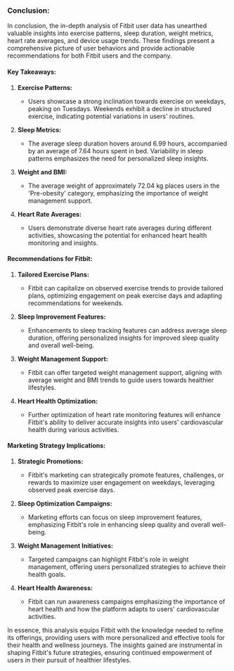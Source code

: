 ### Conclusion:

In conclusion, the in-depth analysis of Fitbit user data has unearthed valuable insights into exercise patterns, sleep duration, weight metrics, heart rate averages, and device usage trends. These findings present a comprehensive picture of user behaviors and provide actionable recommendations for both Fitbit users and the company.

#### Key Takeaways:

1. **Exercise Patterns:**
   - Users showcase a strong inclination towards exercise on weekdays, peaking on Tuesdays. Weekends exhibit a decline in structured exercise, indicating potential variations in users' routines.

2. **Sleep Metrics:**
   - The average sleep duration hovers around 6.99 hours, accompanied by an average of 7.64 hours spent in bed. Variability in sleep patterns emphasizes the need for personalized sleep insights.

3. **Weight and BMI:**
   - The average weight of approximately 72.04 kg places users in the 'Pre-obesity' category, emphasizing the importance of weight management support.

4. **Heart Rate Averages:**
   - Users demonstrate diverse heart rate averages during different activities, showcasing the potential for enhanced heart health monitoring and insights.

#### Recommendations for Fitbit:

1. **Tailored Exercise Plans:**
   - Fitbit can capitalize on observed exercise trends to provide tailored plans, optimizing engagement on peak exercise days and adapting recommendations for weekends.

2. **Sleep Improvement Features:**
   - Enhancements to sleep tracking features can address average sleep duration, offering personalized insights for improved sleep quality and overall well-being.

3. **Weight Management Support:**
   - Fitbit can offer targeted weight management support, aligning with average weight and BMI trends to guide users towards healthier lifestyles.

4. **Heart Health Optimization:**
   - Further optimization of heart rate monitoring features will enhance Fitbit's ability to deliver accurate insights into users' cardiovascular health during various activities.

#### Marketing Strategy Implications:

1. **Strategic Promotions:**
   - Fitbit's marketing can strategically promote features, challenges, or rewards to maximize user engagement on weekdays, leveraging observed peak exercise days.

2. **Sleep Optimization Campaigns:**
   - Marketing efforts can focus on sleep improvement features, emphasizing Fitbit's role in enhancing sleep quality and overall well-being.

3. **Weight Management Initiatives:**
   - Targeted campaigns can highlight Fitbit's role in weight management, offering users personalized strategies to achieve their health goals.

4. **Heart Health Awareness:**
   - Fitbit can run awareness campaigns emphasizing the importance of heart health and how the platform adapts to users' cardiovascular activities.

In essence, this analysis equips Fitbit with the knowledge needed to refine its offerings, providing users with more personalized and effective tools for their health and wellness journeys. The insights gained are instrumental in shaping Fitbit's future strategies, ensuring continued empowerment of users in their pursuit of healthier lifestyles.
